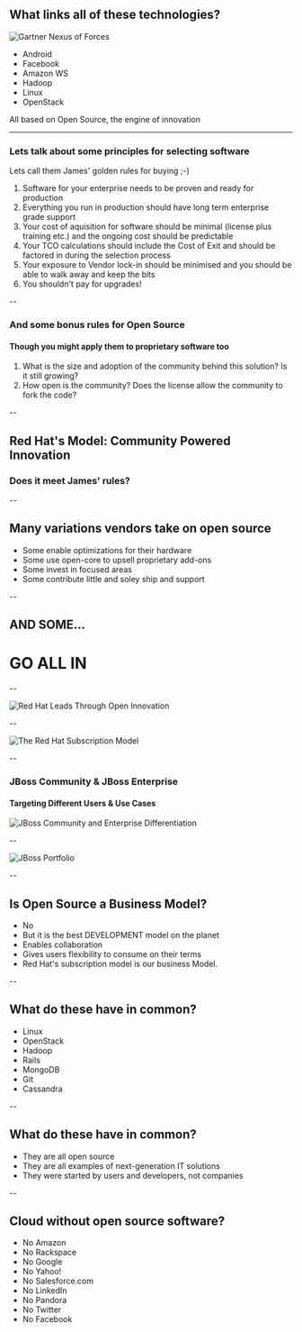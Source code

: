 ## What links all of these technologies?

![Gartner Nexus of Forces](img/gartnerNexusOfForces.png) <!-- .element: class="noshadow" style="float: right" --> <!-- .element: class="fragment" data-fragment-index="2" -->

* Android
* Facebook
* Amazon WS
* Hadoop
* Linux
* OpenStack

All based on Open Source, the engine of innovation <!-- .element: class="fragment" data-fragment-index="1" -->

---

### Lets talk about some **principles** for selecting software
Lets call them James' golden rules for buying ;-)

1. Software for your enterprise needs to be proven and ready for production <!-- .element: class="fragment" data-fragment-index="1" -->
2. Everything you run in production should have long term enterprise grade support <!-- .element: class="fragment" data-fragment-index="2" -->
3. Your cost of aquisition for software should be minimal (license plus training etc.) and the ongoing cost should be predictable <!-- .element: class="fragment" data-fragment-index="3" -->
4. Your TCO calculations should include the Cost of Exit and should be factored in during the selection process <!-- .element: class="fragment" data-fragment-index="4" -->
5. Your exposure to Vendor lock-in should be minimised and you should be able to walk away and keep the bits <!-- .element: class="fragment" data-fragment-index="5" -->
6. You shouldn't pay for upgrades! <!-- .element: class="fragment" data-fragment-index="6" -->

--

### And some bonus rules for Open Source
#### Though you might apply them to proprietary software too <!-- .element: class="fragment" data-fragment-index="1" -->

1. What is the size and adoption of the community behind this solution? Is it still growing? <!-- .element: class="fragment" data-fragment-index="2" -->
2. How open is the community? Does the license allow the community to fork the code?  <!-- .element: class="fragment" data-fragment-index="3" -->


--

## Red Hat's Model: Community Powered Innovation
### Does it meet James' rules?  <!-- .element: class="fragment" data-fragment-index="1" -->

--

## Many variations vendors take on open source

* Some enable optimizations for their hardware <!-- .element: class="fragment" data-fragment-index="1" -->
* Some use open-core to upsell proprietary add-ons <!-- .element: class="fragment" data-fragment-index="2" -->
* Some invest in focused areas <!-- .element: class="fragment" data-fragment-index="3" -->
* Some contribute little and soley ship and support <!-- .element: class="fragment" data-fragment-index="4" -->

--

## AND SOME...
# GO ALL IN <!-- .element: class="fragment" data-fragment-index="1" -->

--

![Red Hat Leads Through Open Innovation](img/rht-lifecycle.png) <!-- .element: class="noshadow" fullscreen-size="contain" -->

--

![The Red Hat Subscription Model](img/subscriptionModel.png) <!-- .element: class="noshadow" fullscreen-size="contain" -->

--

### JBoss Community & JBoss Enterprise
#### Targeting Different Users & Use Cases

![JBoss Community and Enterprise Differentiation](img/JBossCommunity-EnterpriseDifferentiation.png) <!-- .element: class="noshadow" fullscreen-size="contain" -->

--

![JBoss Portfolio](img/JBossPortfolio.png) <!-- .element: class="noshadow" fullscreen-size="contain" -->

--

## Is Open Source a Business Model?

* No <!-- .element: class="fragment" data-fragment-index="1" -->
* But it is the best DEVELOPMENT model on the planet <!-- .element: class="fragment" data-fragment-index="2" -->
* Enables collaboration <!-- .element: class="fragment" data-fragment-index="3" -->
* Gives users flexibility to consume on their terms <!-- .element: class="fragment" data-fragment-index="4" -->
* Red Hat's subscription model is our business Model. <!-- .element: class="fragment" data-fragment-index="5" -->

--

## What do these have in common?
* Linux
* OpenStack
* Hadoop
* Rails
* MongoDB
* Git
* Cassandra

--

## What do these have in common?
* They are all open source
* They are all examples of next-generation IT solutions
* They were started by users and developers, not companies

--

## Cloud without open source software?
* No Amazon
* No Rackspace
* No Google
* No Yahoo!
* No Salesforce.com
* No LinkedIn
* No Pandora
* No Twitter
* No Facebook

